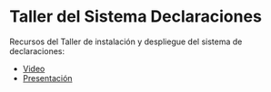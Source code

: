 # Taller del Sistema Declaraciones
Recursos del Taller de instalación y despliegue del sistema de declaraciones:
- [Video](https://youtu.be/lIyRjjGqCd4)
- [Presentación](presentacion.pdf)